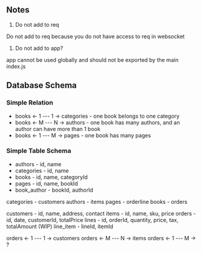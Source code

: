 ## Notes

1. Do not add to req

Do not add to req because you do not have access to req in websocket

1. Do not add to app?

app cannot be used globally and should not be exported by the main index.js


## Database Schema

### Simple Relation
 * books <- 1 --- 1 -> categories - one book belongs to one category
 * books <- M --- N -> authors - one book has many authors, and an author can have more than 1 book
 * books <- 1 --- M -> pages - one book has many pages

### Simple Table Schema
 * authors - id, name
 * categories - id, name
 * books - id, name, categoryId
 * pages - id, name, bookId
 * book_author - bookId, authorId

categories - customers
authors - items
pages - orderline
books - orders

customers - id, name, address, contact
items - id, name, sku, price
orders - id, date, customerId, totalPrice
lines - id, orderId, quantity, price, tax, totalAmount (WIP)
line_item - lineId, itemId

orders <- 1 --- 1 -> customers
orders <- M --- N -> items
orders <- 1 --- M -> ?
